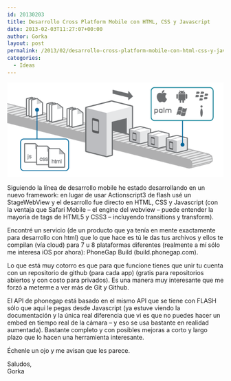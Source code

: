 ```yaml
---
id: 20130203
title: Desarrollo Cross Platform Mobile con HTML, CSS y Javascript
date: 2013-02-03T11:27:07+00:00
author: Gorka
layout: post
permalink: /2013/02/desarrollo-cross-platform-mobile-con-html-css-y-javascript/
categories:
  - Ideas
---
```

<img style="margin: auto;" src="/public/img/2013/02/Phonegap-Training.png" alt="Build Diagram" />

Siguiendo la línea de desarrollo mobile he estado desarrollando en un nuevo framework: en lugar de usar Actionscript3 de flash usé un StageWebView y el desarrollo fue directo en HTML, CSS y Javascript (con la ventaja que Safari Mobile – el engine del webview – puede entender la mayoría de tags de HTML5 y CSS3 – incluyendo transitions y transform).

Encontré un servicio (de un producto que ya tenía en mente exactamente para desarrollo con html) que lo que hace es tú le das tus archivos y ellos te compilan (vía cloud) para 7 u 8 plataformas diferentes (realmente a mí sólo me interesa iOS por ahora): PhoneGap Build (build.phonegap.com).

Lo que está muy cotorro es que para que funcione tienes que unir tu cuenta con un repositorio de github (para cada app) (gratis para repositorios abiertos y con costo para privados). Es una manera muy interesante que me forzó a meterme a ver más de Git y Github.

El API de phonegap está basado en el mismo API que se tiene con FLASH sólo que aqui le pegas desde Javascript (ya estuve viendo la documentación y la única real diferencia que vi es que no puedes hacer un embed en tiempo real de la cámara – y eso se usa bastante en realidad aumentada). Bastante completo y con posibles mejoras a corto y largo plazo que lo hacen una herramienta interesante.

Échenle un ojo y me avisan que les parece.

Saludos,<br />
Gorka

